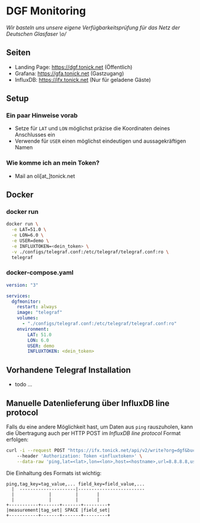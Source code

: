 # DGF Monitoring

*Wir basteln uns unsere eigene Verfügbarkeitsprüfung für das Netz der Deutschen Glasfaser \o/*

## Seiten
* Landing Page: https://dgf.tonick.net (Öffentlich)
* Grafana: https://gfa.tonick.net (Gastzugang)
* InfluxDB: https://ifx.tonick.net (Nur für geladene Gäste)

## Setup

### Ein paar Hinweise vorab
* Setze für `LAT` und `LON` möglichst präzise die Koordinaten deines Anschlusses ein
* Verwende für `USER` einen möglichst eindeutigen und aussagekräftigen Namen

### Wie komme ich an mein Token?
* Mail an oli[at_]tonick.net

## Docker

### docker run

```bash
docker run \
  -e LAT=51.0 \
  -e LON=6.0 \
  -e USER=demo \
  -e INFLUXTOKEN=<dein_token> \
  -v ./configs/telegraf.conf:/etc/telegraf/telegraf.conf:ro \
  telegraf
```

### docker-compose.yaml

```yaml
version: "3"

services:
  dgfmonitor:
    restart: always
    image: "telegraf"
    volumes:
      - "./configs/telegraf.conf:/etc/telegraf/telegraf.conf:ro"
    environment:
        LAT: 51.0
        LON: 6.0
        USER: demo
        INFLUXTOKEN: <dein_token>  
```

## Vorhandene Telegraf Installation

* todo ...

## Manuelle Datenlieferung über InfluxDB line protocol

Falls du eine andere Möglichkeit hast, um Daten aus `ping` rauszuholen, kann die Übertragung auch per HTTP POST im *InfluxDB line protocol* Format erfolgen:
 
```bash
curl -i --request POST "https://ifx.tonick.net/api/v2/write?org=dgf&bucket=dgf_ping_manual" \ 
    --header 'Authorization: Token <influxtoken>' \
    --data-raw 'ping,lat=<lat>,lon=<lon>,host=<hostname>,url=8.8.8.8,user=<user> average_response_ms=1.0,maximum_response_ms=1.0,minimum_response_ms=1.0,packets_received=1,packets_transmitted=1,percent_packet_loss=0,result_code=0,standard_deviation_ms=1.0,ttl=123'
```

Die Einhaltung des Formats ist wichtig:

```
ping,tag_key=tag_value,... field_key=field_value,...
  |  ---------------------|-------------------------
  |             |         |       |   
  |             |         |       |   
+-----------+-------+-------+---------+
|measurement|tag_set| SPACE |field_set|
+-----------+-------+-------+---------+
```
